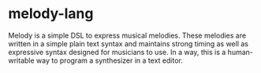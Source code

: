 # melody-lang

Melody is a simple DSL to express musical melodies. These melodies are written in a simple plain text syntax and maintains strong timing as well as expressive syntax designed for musicians to use. In a way, this is a human-writable way to program a synthesizer in a text editor.

